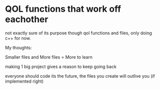 # QOL functions that work off eachother
 not exactly sure of its purpose though qol functions and files, only doing c++ for now.


My thoughts:

Smaller files and More files = More to learn

making 1 big project gives a reason to keep going back

everyone should code its the future, the files you create will outlive you (if implemented right)